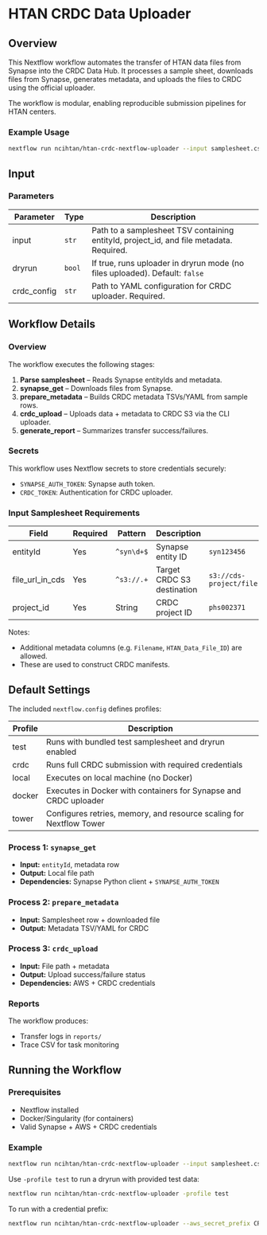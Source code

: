# HTAN CRDC Data Uploader

## Overview

This Nextflow workflow automates the transfer of HTAN data files from Synapse into the CRDC Data Hub.
It processes a sample sheet, downloads files from Synapse, generates metadata, and uploads the files to CRDC using the official uploader.

The workflow is modular, enabling reproducible submission pipelines for HTAN centers.

### Example Usage

```bash
nextflow run ncihtan/htan-crdc-nextflow-uploader --input samplesheet.csv
```

## Input

### Parameters

| Parameter           | Type   | Description                                                                                   |
| ------------------- | ------ | --------------------------------------------------------------------------------------------- |
| input               | `str`  | Path to a samplesheet TSV containing entityId, project\_id, and file metadata. Required.  |
| dryrun              | `bool` | If true, runs uploader in dryrun mode (no files uploaded). Default: `false`                   |
| crdc\_config        | `str`  | Path to YAML configuration for CRDC uploader. Required.                                       |

## Workflow Details

### Overview

The workflow executes the following stages:

1. **Parse samplesheet** – Reads Synapse entityIds and metadata.
2. **synapse\_get** – Downloads files from Synapse.
3. **prepare\_metadata** – Builds CRDC metadata TSVs/YAML from sample rows.
4. **crdc\_upload** – Uploads data + metadata to CRDC S3 via the CLI uploader.
5. **generate\_report** – Summarizes transfer success/failures.

### Secrets

This workflow uses Nextflow secrets to store credentials securely:

* `SYNAPSE_AUTH_TOKEN`: Synapse auth token.
* `CRDC_TOKEN`: Authentication for CRDC uploader.

### Input Samplesheet Requirements

| Field              | Required | Pattern    | Description                |                             |
| ------------------ | -------- | ---------- | -------------------------- | --------------------------- |
| entityId           | Yes      | `^syn\d+$` | Synapse entity ID          | `syn123456`                 |
| file\_url\_in\_cds | Yes      | `^s3://.+` | Target CRDC S3 destination | `s3://cds-project/file.bam` |
| project\_id        | Yes      | String     | CRDC project ID            | `phs002371`                 |

Notes:

* Additional metadata columns (e.g. `Filename`, `HTAN_Data_File_ID`) are allowed.
* These are used to construct CRDC manifests.

## Default Settings

The included `nextflow.config` defines profiles:

| Profile | Description                                                         |
| ------- | ------------------------------------------------------------------- |
| test    | Runs with bundled test samplesheet and dryrun enabled               |
| crdc    | Runs full CRDC submission with required credentials                 |
| local   | Executes on local machine (no Docker)                               |
| docker  | Executes in Docker with containers for Synapse and CRDC uploader    |
| tower   | Configures retries, memory, and resource scaling for Nextflow Tower |

### Process 1: `synapse_get`

* **Input:** `entityId`, metadata row
* **Output:** Local file path
* **Dependencies:** Synapse Python client + `SYNAPSE_AUTH_TOKEN`

### Process 2: `prepare_metadata`

* **Input:** Samplesheet row + downloaded file
* **Output:** Metadata TSV/YAML for CRDC

### Process 3: `crdc_upload`

* **Input:** File path + metadata
* **Output:** Upload success/failure status
* **Dependencies:** AWS + CRDC credentials

### Reports

The workflow produces:

* Transfer logs in `reports/`
* Trace CSV for task monitoring

## Running the Workflow

### Prerequisites

* Nextflow installed
* Docker/Singularity (for containers)
* Valid Synapse + AWS + CRDC credentials

### Example

```bash
nextflow run ncihtan/htan-crdc-nextflow-uploader --input samplesheet.csv --bucket s3://crdc-bucket
```

Use `-profile test` to run a dryrun with provided test data:

```bash
nextflow run ncihtan/htan-crdc-nextflow-uploader -profile test
```

To run with a credential prefix:

```bash
nextflow run ncihtan/htan-crdc-nextflow-uploader --aws_secret_prefix CRDC
```

